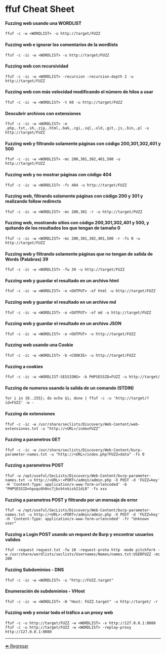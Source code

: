 # ffuf Cheat Sheet

#### Fuzzing web usando una WORDLIST
```
ffuf -c -w <WORDLIST> -u http://target/FUZZ
```

#### Fuzzing web e ignorar los comentarios de la wordlists
```
ffuf -c -ic -w <WORDLIST> -u http://target/FUZZ
```

#### Fuzzing web con recursividad
```
ffuf -c -ic -w <WORDLIST> -recursion -recursion-depth 2 -u http://target/FUZZ
```

#### Fuzzing web con más velocidad modificando el número de hilos a usar
```
ffuf -c -ic -w <WORDLIST> -t 60 -u http://target/FUZZ
```

#### Descubrir archivos con extensiones
```
ffuf -c -ic -w <WORDLIST> -e .php,.txt,.sh,.zip,.html,.bak,.cgi,.sql,.old,.git,.js,.bin,.pl -u http://target/FUZZ
```

#### Fuzzing web y filtrando solamente páginas con código 200,301,302,401 y 500
```
ffuf -c -ic -w <WORDLIST> -mc 200,301,302,401,500 -u http://target/FUZZ
```

#### Fuzzing web y no mostrar páginas con código 404
```
ffuf -c -ic -w <WORDLIST> -fc 404 -u http://target/FUZZ
```

#### Fuzzing web, filtrando solamente páginas con código 200 y 301 y realizando follow redirects
```
ffuf -c -ic -w <WORDLIST> -mc 200,301 -r -u http://target/FUZZ
```

#### Fuzzing web, mostrando sitios con código 200,301,302,401 y 500, y quitando de los resultados los que tengan de tamaño 0
```
ffuf -c -ic -w <WORDLIST> -mc 200,301,302,401,500 -r -fs 0 -u http://target/FUZZ
```

#### Fuzzing web y filtrando solamente páginas que no tengan de salida de Words (Palabras) 39
```
ffuf -c -ic -w <WORDLIST> -fw 39 -u http://target/FUZZ
```

#### Fuzzing web y guardar el resultado en un archivo html
```
ffuf -c -ic -w <WORDLIST> -o <OUTPUT> -of html -u http://target/FUZZ
```

#### Fuzzing web y guardar el resultado en un archivo md
```
ffuf -c -ic -w <WORDLIST> -o <OUTPUT> -of md -u http://target/FUZZ
```

#### Fuzzing web y guardar el resultado en un archivo JSON
```
ffuf -c -ic -w <WORDLIST> -o <OUTPUT> -u http://target/FUZZ
```

#### Fuzzing web usando una Cookie
```
ffuf -c -ic -w <WORDLIST> -b <COOKIE> -u http://target/FUZZ
```

#### Fuzzing a cookies
```
ffuf -c -ic -w <WORDLIST-SESSIONS> -b PHPSESSID=FUZZ -u http://target/
```

#### Fuzzing de numeros usando la salida de un comando (STDIN)
```
for i in {0..255}; do echo $i; done | ffuf -c -u 'http://target/?id=FUZZ' -w -
```

#### Fuzzing de extensiones
```
ffuf -c -ic -w /usr/share/seclists/Discovery/Web-Content/web-extensiones.txt -u "http://<URL>/indexFUZZ"
```

#### Fuzzing a parametros GET
```
ffuf -c -ic -w /usr/share/seclists/Discovery/Web-Content/burp-parameter-names.txt -u "http://<URL>/index.php?FUZZ=data" -fs 0
```

#### Fuzzing a parametros POST
```
ffuf -w /opt/useful/SecLists/Discovery/Web-Content/burp-parameter-names.txt -u http://<URL>:<PORT>/admin/admin.php -X POST -d 'FUZZ=key' -H 'Content-Type: application/x-www-form-urlencoded' -b "PHPSESSID=hpuqc6h0nc7jbcbtnkish21di8" -fs xxx
```

#### Fuzzing a parametros POST y filtrando por un mensaje de error
```
ffuf -w /opt/useful/SecLists/Discovery/Web-Content/burp-parameter-names.txt -u http://<URL>:<PORT>/admin/admin.php -X POST -d 'FUZZ=key' -H 'Content-Type: application/x-www-form-urlencoded' -fr "Unknown user"
```

#### Fuzzing a Login POST usando un request de Burp y encontrar usuarios validos
```
ffuf -request request.txt -fw 10 -request-proto http -mode pitchfork -w /usr/share/wordlists/seclists/Usernames/Names/names.txt:USERFUZZ -mc 200
```

#### Fuzzing Subdominios - DNS
```
ffuf -c -ic -w <WORDLIST> -u "http://FUZZ.target"
```

#### Enumeración de subdominios - VHost
```
ffuf -c -ic -w <WORDLIST> -H "Host: FUZZ.target" -u http://target/ -r
```

#### Fuzzing web y enviar todo el tráfico a un proxy web
```
ffuf -c -u http://target/FUZZ -w <WORDLIST> -x http://127.0.0.1:8080
ffuf -c -u http://target/FUZZ -w <WORDLIST> -replay-proxy http://127.0.0.1:8080
```

---

[:arrow_left: Regresar](https://github.com/m4lal0/cheatsheets)